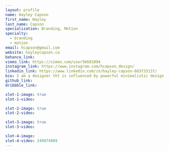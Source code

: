 ```yaml
---
layout: profile
name: Hayley Capson
first_name: Hayley
last_name: Capson
specialization: Branding, Motion
specialty:
  - branding
  - motion
email: hcapson@gmail.com
website: hayleycapson.ca
behance_link:
vimeo_link: https://vimeo.com/user56681094
instagram_link: https://www.instagram.com/hcapson_design/
linkedin_link: https://www.linkedin.com/in/hayley-capson-603733137/
bio: I am a designer tht is influenced by powerful minimalistic design. Creative spirit with a love for design, shopping, and coffee!
github_link:
dribbble_link:

slot-1-image: true
slot-1-video:

slot-2-image: true
slot-2-video:

slot-3-image: true
slot-3-video:

slot-4-image:
slot-4-video: 249974089
---
```

